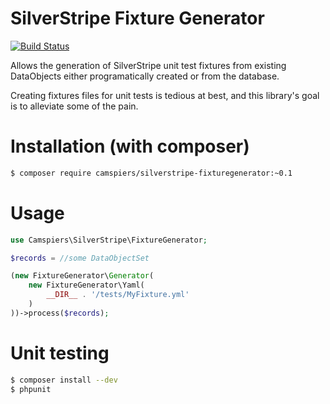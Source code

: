 # SilverStripe Fixture Generator

[![Build Status](https://travis-ci.org/camspiers/silverstripe-fixturegenerator.png?branch=master)](https://travis-ci.org/camspiers/silverstripe-fixturegenerator)

Allows the generation of SilverStripe unit test fixtures from existing DataObjects either programatically created or from the database.

Creating fixtures files for unit tests is tedious at best, and this library's goal is to alleviate some of the pain.

# Installation (with composer)

```bash
$ composer require camspiers/silverstripe-fixturegenerator:~0.1
```

# Usage

```php
use Camspiers\SilverStripe\FixtureGenerator;

$records = //some DataObjectSet

(new FixtureGenerator\Generator(
    new FixtureGenerator\Yaml(
        __DIR__ . '/tests/MyFixture.yml'
    )
))->process($records);
```

# Unit testing

```bash
$ composer install --dev
$ phpunit
```
